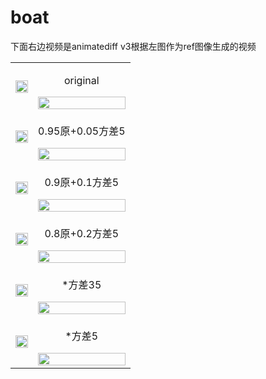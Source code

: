 # boat

下面右边视频是animatediff v3根据左图作为ref图像生成的视频

<table> <tr> <td><img src="https://github.com/users/vancyland/projects/1/assets/127710303/70f74ee3-ec0f-488a-a8ca-1855f50eea5c" width="100%"></td> <td align="center"><p>original</p><img src="https://github.com/vancyland/boat/assets/127710303/798812ef-5bf5-414f-88fa-07f655f655e9" width="100%"></td> </tr> <tr> <td><img src="https://github.com/users/vancyland/projects/1/assets/127710303/70f74ee3-ec0f-488a-a8ca-1855f50eea5c" width="100%"></td> <td align="center"><p>0.95原+0.05方差5</p><img src="https://github.com/vancyland/boat/assets/127710303/327db81e-89a4-4949-8edb-1db50874834e" width="100%"></td> </tr> <tr> <td><img src="https://github.com/users/vancyland/projects/1/assets/127710303/70f74ee3-ec0f-488a-a8ca-1855f50eea5c" width="100%"></td> <td align="center"><p>0.9原+0.1方差5</p><img src="https://github.com/vancyland/boat/assets/127710303/20e32edb-8dba-4dbd-83c3-1a2670cdf196" width="100%"></td> </tr> <tr> <td><img src="https://github.com/users/vancyland/projects/1/assets/127710303/70f74ee3-ec0f-488a-a8ca-1855f50eea5c" width="100%"></td> <td align="center"><p>0.8原+0.2方差5</p><img src="https://github.com/vancyland/boat/assets/127710303/cedb53d4-d206-4b56-9a64-558f7aeafa24" width="100%"></td> </tr> <tr> <td><img src="https://github.com/users/vancyland/projects/1/assets/127710303/70f74ee3-ec0f-488a-a8ca-1855f50eea5c" width="100%"></td> <td align="center"><p>*方差35</p><img src="https://github.com/vancyland/boat/assets/127710303/5d9cf119-55a0-43bb-ba51-57fd0514a274" width="100%"></td> </tr> <tr> <td><img src="https://github.com/users/vancyland/projects/1/assets/127710303/70f74ee3-ec0f-488a-a8ca-1855f50eea5c" width="100%"></td> <td align="center"><p>*方差5</p><img src="https://github.com/vancyland/boat/assets/127710303/f03326f8-5411-4bd9-992c-f392be8a654f" width="100%"></td> </tr> </table>












